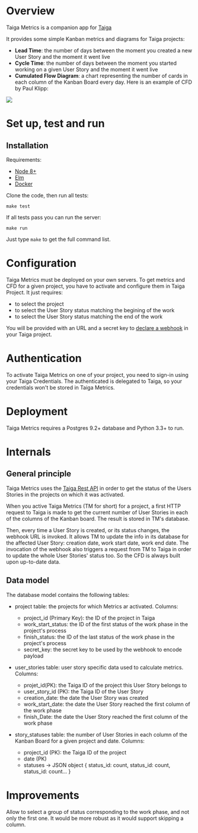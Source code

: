 
# Overview

Taiga Metrics is a companion app for [Taiga](https://taiga.io/)

It provides some simple Kanban metrics and diagrams for Taiga projects:

* **Lead Time**: the number of days between the moment you created a new User Story
and the moment it went live
* **Cycle Time**: the number of days between the moment you started working on a given User Story
 and the moment it went live
* **Cumulated Flow Diagram**: a chart representing the number of cards in each column
of the Kanban Board every day. Here is an example of CFD by Paul Klipp:

![](http://www.paulklipp.com/images/cfd.png)

# Set up, test and run

## Installation

Requirements:
* [Node 8+](https://nodejs.org/en/)
* [Elm](http://elm-lang.org/)
* [Docker](https://www.docker.com/)


Clone the code, then run all tests:

```
make test
```

If all tests pass you can run the server:

```
make run
```

Just type `make` to get the full command list.

# Configuration

Taiga Metrics must be deployed on your own servers.
To get metrics and CFD for a given project, you have to activate and configure them in Taiga Project.
It just requires:

* to select the project
* to select the User Story status matching the begining of the work
* to select the User Story status matching the end of the work

You will be provided with an URL and a secret key to [declare a webhook](https://tree.taiga.io/support/integrations/webhooks/)
in your Taiga project.

# Authentication

To activate Taiga Metrics on one of your project, you need to sign-in using your Taiga Credentials.
The authenticated is delegated to Taiga, so your credentials won't be stored in Taiga Metrics.

# Deployment

Taiga Metrics requires a Postgres 9.2+ database and Python 3.3+ to run.

# Internals

## General principle

Taiga Metrics uses the [Taiga Rest API](https://taigaio.github.io/taiga-doc/dist/api.html)
in order to get the status of the Users Stories in the projects on which it was
activated.

When you active Taiga Metrics (TM for short) for a project, a first HTTP request to Taiga is made
 to get the current number of User Stories
in each of the columns of the Kanban board. The result is stored in TM's database.

Then, every time a User Story is created, or its status changes, the webhook URL is invoked.
It allows TM to update the info in its database for the affected User Story: creation date,
work start date, work end date. The invocation of the webhook also triggers
a request from TM to Taiga in order to update the whole User Stories' status too.
So the CFD is always built upon up-to-date data.


## Data model

The database model contains the following tables:

* project table: the projects for which Metrics ar activated.
Columns:
    * project_id (Primary Key): the ID of the project in Taiga
    * work_start_status: the ID of the first status of the work phase in the project's process
    * finish_status: the ID of the last status of the work phase in the project's process
    * secret_key: the secret key to be used by the webhook to encode payload

* user_stories table: user story specific data used to calculate metrics.
Columns:
    * projet_id(PK): the Taiga ID of the project this User Story belongs to
    * user_story_id (PK): the Taiga ID of the User Story
    * creation_date: the date the User Story was created
    * work_start_date: the date the User Story reached the first column of the work phase
    * finish_Date: the date the User Story reached the first column of the work phase

* story_statuses table: the number of User Stories in each column of the Kanban Board for a given project and date.
Columns:
    * project_id (PK): the Taiga ID of the project
    * date (PK)
    * statuses -> JSON object { status_id: count, status_id: count, status_id: count... }


# Improvements

Allow to select a group of status corresponding to the work phase, and not only the first one.
It would be more robust as it would support skipping a column.




